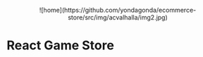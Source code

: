 <p align="center">
![home](https://github.com/yondagonda/ecommerce-store/src/img/acvalhalla/img2.jpg)
</p>

# React Game Store
